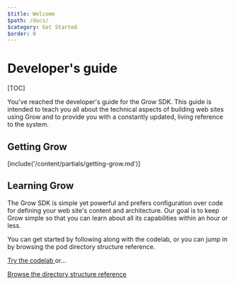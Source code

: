 ```yaml
---
$title: Welcome
$path: /docs/
$category: Get Started
$order: 0
---
```

# Developer's guide

[TOC]

You've reached the developer's guide for the Grow SDK. This guide is intended to teach you all about the technical aspects of building web sites using Grow and to provide you with a constantly updated, living reference to the system.

## Getting Grow

[include('/content/partials/getting-grow.md')]

## Learning Grow

The Grow SDK is simple yet powerful and prefers configuration over code for defining your web site's content and architecture. Our goal is to keep Grow simple so that you can learn about all its capabilities within an hour or less.

You can get started by following along with the codelab, or you can jump in by browsing the pod directory structure reference.

<div class="toolbar">
  <p><a href="[url('/content/codelab/0.md')]" class="button">
    <i class="fa fa-arrow-right"></i>
    Try the codelab
  </a>
  or...
  <p><a href="[url('/content/docs/directory-structure.md')]" class="button">
    <i class="fa fa-arrow-right"></i>
    Browse the directory structure reference
  </a>
</div>
